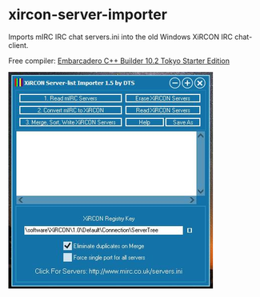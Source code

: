 # xircon-server-importer
Imports mIRC IRC chat servers.ini into the old Windows XiRCON IRC chat-client.

Free compiler: [Embarcadero C++ Builder 10.2 Tokyo Starter Edition](https://www.embarcadero.com/products/cbuilder/starter/promotional-download)

![Preview](imp.png)